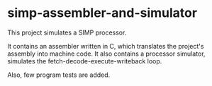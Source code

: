 # simp-assembler-and-simulator
This project simulates a SIMP processor. 

It contains an assembler written in C, which translates the project's assembly into machine code. 
It also contains a processor simulator, simulates the fetch-decode-execute-writeback loop.  

Also, few program tests are added.
